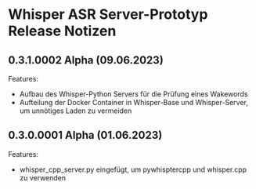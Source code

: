 # Whisper ASR Server-Prototyp Release Notizen


## 0.3.1.0002 Alpha (09.06.2023)

Features: 

* Aufbau des Whisper-Python Servers für die Prüfung eines Wakewords
* Aufteilung der Docker Container in Whisper-Base und Whisper-Server, um unnötiges Laden zu vermeiden


## 0.3.0.0001 Alpha (01.06.2023)

Features:

* whisper_cpp_server.py eingefügt, um pywhisptercpp und whisper.cpp zu verwenden

